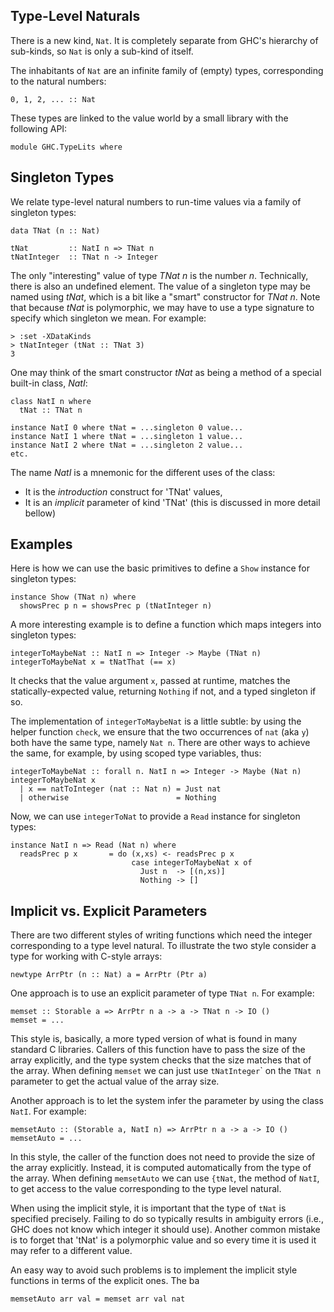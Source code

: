 ## Type-Level Naturals



There is a new kind, `Nat`.  It is completely separate from GHC's hierarchy of sub-kinds, so `Nat` is only a sub-kind of itself.



The inhabitants of `Nat` are an infinite family of (empty) types, corresponding to the natural numbers:


```wiki
0, 1, 2, ... :: Nat
```


These types are linked to the value world by a small library with the following API:


```wiki
module GHC.TypeLits where
```

## Singleton Types



We relate type-level natural numbers to run-time values via a family of singleton types:


```wiki
data TNat (n :: Nat)

tNat         :: NatI n => TNat n
tNatInteger  :: TNat n -> Integer
```


The only "interesting" value of type *TNat n* is the number *n*.  Technically, there is also an undefined element.
The value of a singleton type may be named using *tNat*, which is a bit like a "smart" constructor for *TNat n*.
Note that because *tNat* is polymorphic, we may have to use a type signature to specify which singleton we mean.  For example:


```wiki
> :set -XDataKinds
> tNatInteger (tNat :: TNat 3)
3
```


One may think of the smart constructor *tNat* as being a method of a special built-in class, *NatI*:


```wiki
class NatI n where
  tNat :: TNat n

instance NatI 0 where tNat = ...singleton 0 value...
instance NatI 1 where tNat = ...singleton 1 value...
instance NatI 2 where tNat = ...singleton 2 value...
etc.
```


The name *NatI* is a mnemonic for the different uses of the class:


- It is the *introduction* construct for 'TNat' values,
- It is an *implicit* parameter of kind 'TNat' (this is discussed in more detail bellow)

## Examples



Here is how we can use the basic primitives to define a `Show` instance for singleton types:


```wiki
instance Show (TNat n) where
  showsPrec p n = showsPrec p (tNatInteger n)
```


A more interesting example is to define a function which maps integers into singleton types:


```wiki
integerToMaybeNat :: NatI n => Integer -> Maybe (TNat n)
integerToMaybeNat x = tNatThat (== x)
```


It checks that the value argument `x`, passed at runtime, matches the statically-expected value, returning `Nothing` if not, and a typed singleton if so.



The implementation of `integerToMaybeNat` is a little subtle: by using
the helper function `check`, we ensure that the two occurrences of
`nat` (aka `y`) both have the same type, namely `Nat n`.  There are other
ways to achieve the same, for example, by using scoped type variables,
thus:


```wiki
integerToMaybeNat :: forall n. NatI n => Integer -> Maybe (Nat n)
integerToMaybeNat x 
  | x == natToInteger (nat :: Nat n) = Just nat 
  | otherwise                        = Nothing
```


Now, we can use `integerToNat` to provide a `Read` instance for singleton types:


```wiki
instance NatI n => Read (Nat n) where
  readsPrec p x       = do (x,xs) <- readsPrec p x
                           case integerToMaybeNat x of
                             Just n  -> [(n,xs)]
                             Nothing -> []
```

## Implicit vs. Explicit Parameters



There are two different styles of writing functions which need the integer corresponding to a type level natural.
To illustrate the two style consider a type for working with C-style arrays:


```wiki
newtype ArrPtr (n :: Nat) a = ArrPtr (Ptr a)
```


One approach is to use an explicit parameter of type `TNat n`.  For example:


```wiki
memset :: Storable a => ArrPtr n a -> a -> TNat n -> IO ()
memset = ...
```


This style is, basically, a more typed version of what is found in many standard C libraries.
Callers of this function have to pass the size of the array explicitly, and the type system checks that the
size matches that of the array. When defining `memset` we can just use `tNatInteger`\` on the `TNat n`
parameter to get the actual value of the array size.



Another approach is to let the system infer the parameter by using the class `NatI`.  For example:


```wiki
memsetAuto :: (Storable a, NatI n) => ArrPtr n a -> a -> IO ()
memsetAuto = ...
```


In this style, the caller of the function does not need to provide the size of the array explicitly.
Instead, it is computed automatically from the type of the array.
When defining `memsetAuto` we can use `{tNat`, the method of `NatI`, to get access to the value
corresponding to the type level natural.



When using the implicit style, it is important that the type of `tNat` is specified precisely.  Failing to do so typically results in ambiguity errors
(i.e., GHC does not know which integer it should use).  Another common mistake is to forget that 'tNat' is a polymorphic value and so every time it is used it may refer to a different value.



An easy way to avoid such problems is to implement the implicit style functions in terms of the explicit ones.  The
ba


```wiki
memsetAuto arr val = memset arr val nat
```